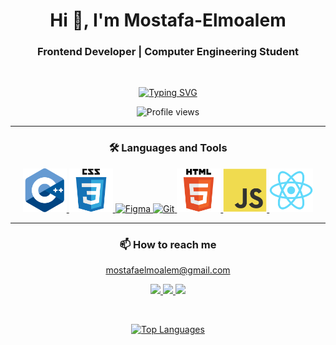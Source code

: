 <h1 align="center">Hi 👋, I'm Mostafa-Elmoalem</h1>

<h3 align="center">Frontend Developer | Computer Engineering Student</h3><br>

<!-- LinkedIn Typing SVG -->
<p align="center">
  <a href="https://eg.linkedin.com/in/mostafa-elmoalem-782a821ba" target="_blank">
    <img src="https://readme-typing-svg.herokuapp.com?font=Fira+Code&pause=1000&vCenter=true&width=435&lines=Follow+me+on+LinkedIn;Always+learning%2C+always+building" alt="Typing SVG" />
  </a>
</p>

<!-- Profile Views -->
<p align="center">
  <img src="https://komarev.com/ghpvc/?username=mostafa-elmoalem&label=Profile%20views&color=0e75b6&style=flat" alt="Profile views" />
</p>

---

<h3 align="center">🛠️ Languages and Tools</h3>

<p align="center">
  <a href="https://www.w3schools.com/cpp/" target="_blank" rel="noreferrer">
    <img src="https://raw.githubusercontent.com/devicons/devicon/master/icons/cplusplus/cplusplus-original.svg" alt="C++" width="70"/>
  </a>
  <a href="https://www.w3schools.com/css/" target="_blank" rel="noreferrer">
    <img src="https://raw.githubusercontent.com/devicons/devicon/master/icons/css3/css3-original-wordmark.svg" alt="CSS3" width="70" />
  </a>
  <a href="https://www.figma.com/" target="_blank" rel="noreferrer">
    <img src="https://www.vectorlogo.zone/logos/figma/figma-icon.svg" alt="Figma" width="70" />
  </a>
  <a href="https://git-scm.com/" target="_blank" rel="noreferrer">
    <img src="https://www.vectorlogo.zone/logos/git-scm/git-scm-icon.svg" alt="Git" width="70" />
  </a>
  <a href="https://www.w3.org/html/" target="_blank" rel="noreferrer">
    <img src="https://raw.githubusercontent.com/devicons/devicon/master/icons/html5/html5-original-wordmark.svg" alt="HTML5" width="70" />
  </a>
  <a href="https://developer.mozilla.org/en-US/docs/Web/JavaScript" target="_blank" rel="noreferrer">
    <img src="https://raw.githubusercontent.com/devicons/devicon/master/icons/javascript/javascript-original.svg" alt="JavaScript" height="70"/>
  </a>
  <a href="https://reactjs.org/" target="_blank" rel="noreferrer">
    <img src="https://raw.githubusercontent.com/devicons/devicon/master/icons/react/react-original.svg" alt="React" width="70"/>
  </a>
</p>

---

<h3 align="center">📫 How to reach me</h3>

<p align="center">
  <a href="mailto:mostafaelmoalem@gmail.com">mostafaelmoalem@gmail.com</a>
</p>

<!-- Social Icons -->
<p align="center">
  <a href="https://eg.linkedin.com/in/mostafa-elmoalem-782a821ba" target="_blank">
    <img src="https://raw.githubusercontent.com/rahuldkjain/github-profile-readme-generator/master/src/images/icons/Social/linked-in-alt.svg" height="60" />
  </a>
  <a href="https://www.behance.net/mostafaelmoale" target="_blank">
    <img src="https://raw.githubusercontent.com/rahuldkjain/github-profile-readme-generator/master/src/images/icons/Social/behance.svg" height="60" />
  </a>
  <a href="https://www.youtube.com/@mostafe_elmoalem" target="_blank">
    <img src="https://raw.githubusercontent.com/rahuldkjain/github-profile-readme-generator/master/src/images/icons/Social/youtube.svg" height="60" />
  </a>
</p>
<br>
<!-- GitHub Stats -->
<p align="center">
  <a href="https://github.com/Mostafa-Elmoalem">
    <img src="https://github-readme-stats.vercel.app/api/top-langs/?username=Mostafa-Elmoalem&layout=compact&theme=dracula" alt="Top Languages" />
  </a>
</p>

